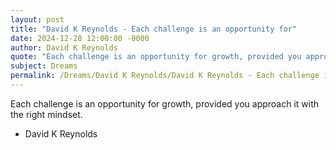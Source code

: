 ```yaml
---
layout: post
title: "David K Reynolds - Each challenge is an opportunity for"
date: 2024-12-28 12:00:00 -0000
author: David K Reynolds
quote: "Each challenge is an opportunity for growth, provided you approach it with the right mindset."
subject: Dreams
permalink: /Dreams/David K Reynolds/David K Reynolds - Each challenge is an opportunity for
---
```


Each challenge is an opportunity for growth, provided you approach it with the right mindset.

- David K Reynolds
